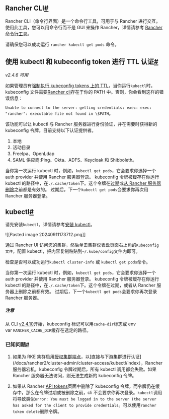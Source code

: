 ## Rancher CLI[#](https://docs.rancher.cn/docs/rancher2/quick-start-guide/cli/_index#rancher-cli "Direct link to heading")

Rancher CLI（命令行界面）是一个命令行工具，可用于与 Rancher 进行交互。使用此工具，您可以用命令行而不是 GUI 来操作 Rancher，详情请参考 [Rancher 命令行工具](https://docs.rancher.cn/docs/rancher2/cli/_index)。

请确保您可以成功运行 `rancher kubectl get pods` 命令。

## 使用 kubectl 和 kubeconfig token 进行 TTL 认证[#](https://docs.rancher.cn/docs/rancher2/quick-start-guide/cli/_index#%E4%BD%BF%E7%94%A8-kubectl-%E5%92%8C-kubeconfig-token-%E8%BF%9B%E8%A1%8C-ttl-%E8%AE%A4%E8%AF%81 "Direct link to heading")

_v2.4.6 可用_

如果管理员有[强制执行 kubeconfig tokens 上的 TTL](https://docs.rancher.cn/docs/rancher2/api/api-tokens/_index)，当你运行`kubectl`时，kubeconfig 文件需要[Rancher cli](https://docs.rancher.cn/docs/rancher2/cli/_index)存在于你的 PATH 中。否则，你会看到这样的错误信息：

`Unable to connect to the server: getting credentials: exec: exec: "rancher": executable file not found in \$PATH`。

该功能可以让 kubectl 与 Rancher 服务器进行身份验证，并在需要时获得新的 kubeconfig 令牌。目前支持以下认证提供者。

1. 本地
2. 活动目录
3. FreeIpa、OpenLdap
4. SAML 供应商:Ping、Okta、ADFS、Keycloak 和 Shibboleth。

当你第一次运行 kubectl 时，例如，`kubectl get pods`，它会要求你选择一个 auth provider 并使用 Rancher 服务器登录。 kubeconfig 令牌被缓存在你运行 kubectl 的路径中，在`./.cache/token`下。这个令牌在[过期](https://docs.rancher.cn/docs/rancher2/api/api-tokens/_index)或[从 Rancher 服务器删除](https://docs.rancher.cn/docs/rancher2/api/api-tokens/_index)之前都是有效的。 过期后，下一个`kubectl get pods`会要求你再次用 Rancher 服务器登录。

## kubectl[#](https://docs.rancher.cn/docs/rancher2/quick-start-guide/cli/_index#kubectl "Direct link to heading")

请先安装`kubectl`，详情请参考[安装 kubectl](https://kubernetes.io/docs/tasks/tools/install-kubectl)。

![[Pasted image 20240911173712.png]]

通过 Rancher UI 访问您的集群，然后单击集群仪表盘页面右上角的`Kubeconfig 文件`，配置 kubectl，把内容复制粘贴到`~/.kube/config`文件内即可。

检查是否可以成功运行`kubectl cluster-info` 或 `kubectl get pods`命令。

当你第一次运行 kubectl 时，例如，`kubectl get pods`，它会要求你选择一个 auth provider 并使用 Rancher 服务器登录。 kubeconfig 令牌被缓存在你运行 kubectl 的路径中，在`./.cache/token`下。这个令牌在过期，或者从 Rancher 服务器上删除之前都有效。 过期后，下一个`kubectl get pods`会要求你再次登录 Rancher 服务器。

##### 注意

从 CLI [v2.4.10](https://github.com/rancher/cli/releases/tag/v2.4.10)开始，kubeconfig 标记可以用`cache-dir`标志或 env var `RANCHER_CACHE_DIR`缓存在选定的路径。

### 已知问题[#](https://docs.rancher.cn/docs/rancher2/quick-start-guide/cli/_index#%E5%B7%B2%E7%9F%A5%E9%97%AE%E9%A2%98 "Direct link to heading")

1. 如果为 RKE 集群启用[授权集群端点](https://docs.rancher.cn/docs/rancher2/overview/architecture/_index)，以[直接与下游集群进行认证](/docs/rancher2/cluster-admin/cluster-access/kubectl/index），Rancher 服务器宕机，kubeconfig 令牌过期后，所有 kubectl 调用都会失败。如果 Rancher 服务器无法访问，则无法生成新的 kubeconfig 令牌。
    
2. 如果从 Rancher [API tokens](https://docs.rancher.cn/docs/rancher2/api/api-tokens/_index)页面中删除了 kubeconfig 令牌，而令牌仍在缓存中，那么在令牌过期或被删除之前，cli 不会要求你再次登录。`kubectl`调用将导致类似`error: You must be logged in to the server (the server has asked for the client to provide credentials`。可以使用`rancher token delete`删除令牌。